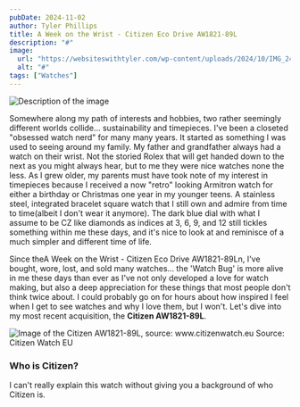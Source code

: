 ```yaml
---
pubDate: 2024-11-02
author: Tyler Phillips
title: A Week on the Wrist - Citizen Eco Drive AW1821-89L
description: "#"
image:
  url: "https://websiteswithtyler.com/wp-content/uploads/2024/10/IMG_2421.png"
  alt: "#"
tags: ["Watches"]
---
```


<img src="path-to-image.jpg" alt="Description of the image">

Somewhere along my path of interests and hobbies, two rather seemingly different worlds collide... sustainability and timepieces. I've been a closeted "obsessed watch nerd" for many many years. It started as something I was used to seeing around my family. My father and grandfather always had a watch on their wrist. Not the storied Rolex that will get handed down to the next as you might always hear, but to me they were nice watches none the less. As I grew older, my parents must have took note of my interest in timepieces because I received a now "retro" looking Armitron watch for either a birthday or Christmas one year in my younger teens. A stainless steel, integrated bracelet square watch that I still own and admire from time to time(albeit I don't wear it anymore). The dark blue dial with what I assume to be CZ like diamonds as indices at 3, 6, 9, and 12 still tickles something within me these days, and it's nice to look at and reminisce of a much simpler and different time of life.

Since theA Week on the Wrist - Citizen Eco Drive AW1821-89Ln, I've bought, wore, lost, and sold many watches... the 'Watch Bug' is more alive in me these days than ever as I've not only developed a love for watch making, but also a deep appreciation for these things that most people don't think twice about. I could probably go on for hours about how inspired I feel when I get to see watches and why I love them, but I won't. Let's dive into my most recent acquisition, the **Citizen AW1821-89L**. 

<img src="https://websiteswithtyler.com/wp-content/uploads/2024/10/1280.avif" alt="Image of the Citizen AW1821-89L, source: www.citizenwatch.eu">
Source: Citizen Watch EU

### Who is Citizen?
I can't really explain this watch without giving you a background of who Citizen is. 